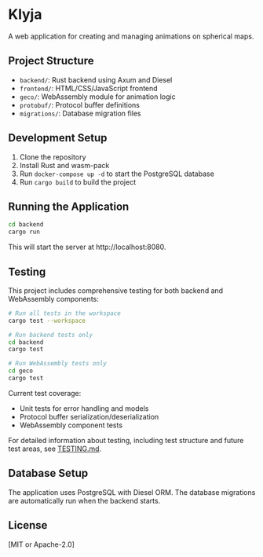 # Klyja

A web application for creating and managing animations on spherical maps.

## Project Structure

- `backend/`: Rust backend using Axum and Diesel
- `frontend/`: HTML/CSS/JavaScript frontend
- `geco/`: WebAssembly module for animation logic
- `protobuf/`: Protocol buffer definitions
- `migrations/`: Database migration files

## Development Setup

1. Clone the repository
2. Install Rust and wasm-pack
3. Run `docker-compose up -d` to start the PostgreSQL database
4. Run `cargo build` to build the project

## Running the Application

```bash
cd backend
cargo run
```

This will start the server at http://localhost:8080.

## Testing

This project includes comprehensive testing for both backend and WebAssembly components:

```bash
# Run all tests in the workspace
cargo test --workspace

# Run backend tests only
cd backend
cargo test

# Run WebAssembly tests only
cd geco
cargo test
```

Current test coverage:
- Unit tests for error handling and models
- Protocol buffer serialization/deserialization
- WebAssembly component tests

For detailed information about testing, including test structure and future test areas, see [TESTING.md](TESTING.md).

## Database Setup

The application uses PostgreSQL with Diesel ORM. The database migrations are automatically run when the backend starts.

## License

[MIT or Apache-2.0]